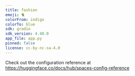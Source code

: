 ```yaml
---
title: fashion
emoji: 🐈
colorFrom: indigo
colorTo: blue
sdk: gradio
sdk_version: 4.40.0
app_file: app.py
pinned: false
license: cc-by-nc-sa-4.0
---
```


Check out the configuration reference at https://huggingface.co/docs/hub/spaces-config-reference